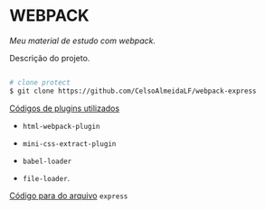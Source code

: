 # WEBPACK
  *Meu material de estudo com webpack.*

  Descrição do projeto.

```sh

# clone protect
$ git clone https://github.com/CelsoAlmeidaLF/webpack-express

```

[Códigos de plugins utilizados](https://github.com/CelsoAlmeidaLF/mat-est-express-webpack/blob/master/docs/WEBPACK.md)

- `html-webpack-plugin`

- `mini-css-extract-plugin`

- `babel-loader`

- `file-loader`.

[Código para do arquivo](https://github.com/CelsoAlmeidaLF/mat-est-express-webpack/blob/master/docs/EXPRESS.md) `express`

